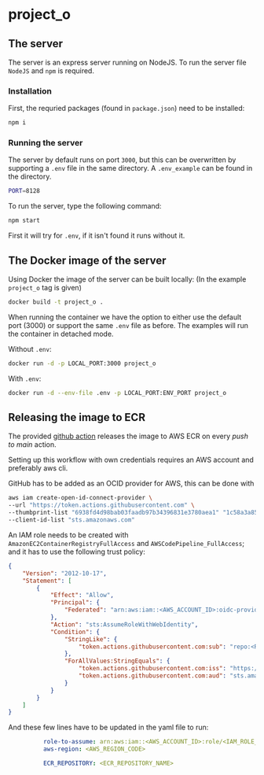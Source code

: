# project_o

## The server

The server is an express server running on NodeJS. To run the server file `NodeJS` and `npm` is required.

### Installation

First, the requried packages (found in `package.json`) need to be installed:

```bash
npm i
```

### Running the server

The server by default runs on port `3000`, but this can be overwritten by supporting a `.env` file in the same directory. A `.env_example` can be found in the directory.

```bash
PORT=8128
```

To run the server, type the following command:

```bash
npm start
```

First it will try for `.env`, if it isn't found it runs without it.

## The Docker image of the server

Using Docker the image of the server can be built locally: (In the example `project_o` tag is given)

```bash
docker build -t project_o .
```

When running the container we have the option to either use the default port (3000) or support the same `.env` file as before. The examples will run the container in detached mode.

Without `.env`:

```bash
docker run -d -p LOCAL_PORT:3000 project_o
```

With `.env`:

```bash
docker run -d --env-file .env -p LOCAL_PORT:ENV_PORT project_o
```

## Releasing the image to ECR

The provided [github action](.github/workflows/deploy.yaml) releases the image to AWS ECR on every *push to main* action.

Setting up this workflow with own credentials requires an AWS account and preferably aws cli.

GitHub has to be added as an OCID provider for AWS, this can be done with

```bash
aws iam create-open-id-connect-provider \
--url "https://token.actions.githubusercontent.com" \
--thumbprint-list "6938fd4d98bab03faadb97b34396831e3780aea1" "1c58a3a8518e8759bf075b76b750d4f2df264fcd" \
--client-id-list "sts.amazonaws.com"
```

An IAM role needs to be created with `AmazonEC2ContainerRegistryFullAccess` and `AWSCodePipeline_FullAccess`; and it has to use the following trust policy:

```json
{
    "Version": "2012-10-17",
    "Statement": [
        {
            "Effect": "Allow",
            "Principal": {
                "Federated": "arn:aws:iam::<AWS_ACCOUNT_ID>:oidc-provider/token.actions.githubusercontent.com"
            },
            "Action": "sts:AssumeRoleWithWebIdentity",
            "Condition": {
                "StringLike": {
                    "token.actions.githubusercontent.com:sub": "repo:<REPO_NAME>*"
                },
                "ForAllValues:StringEquals": {
                    "token.actions.githubusercontent.com:iss": "https://token.actions.githubusercontent.com",
                    "token.actions.githubusercontent.com:aud": "sts.amazonaws.com"
                }
            }
        }
    ]
}
```

And these few lines have to be updated in the yaml file to run:

```yaml
          role-to-assume: arn:aws:iam::<AWS_ACCOUNT_ID>:role/<IAM_ROLE_NAME>
          aws-region: <AWS_REGION_CODE>
```

```yaml
          ECR_REPOSITORY: <ECR_REPOSITORY_NAME>
```